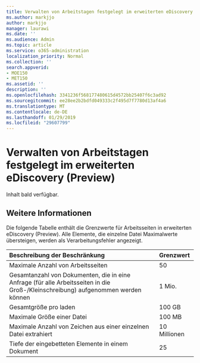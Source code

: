 ```yaml
---
title: Verwalten von Arbeitstagen festgelegt im erweiterten eDiscovery (Preview)
ms.author: markjjo
author: markjjo
manager: laurawi
ms.date: ''
ms.audience: Admin
ms.topic: article
ms.service: o365-administration
localization_priority: Normal
ms.collection: ''
search.appverid:
- MOE150
- MET150
ms.assetid: ''
description: ''
ms.openlocfilehash: 3341236f568177480615d4572bb25407f6c3ad92
ms.sourcegitcommit: ee28ee2b2bdfd049333c2f495d7f7780d13af4a6
ms.translationtype: MT
ms.contentlocale: de-DE
ms.lasthandoff: 01/29/2019
ms.locfileid: "29607799"
---
```

# <a name="managing-working-sets-in-advanced-ediscovery-preview"></a>Verwalten von Arbeitstagen festgelegt im erweiterten eDiscovery (Preview)  

Inhalt bald verfügbar.

## <a name="more-information"></a>Weitere Informationen

Die folgende Tabelle enthält die Grenzwerte für Arbeitsseiten in erweiterten eDiscovery (Preview).  Alle Elemente, die einzelne Datei Maximalwerte übersteigen, werden als Verarbeitungsfehler angezeigt.
    
  |**Beschreibung der Beschränkung**|**Grenzwert**|
  |:-----|:-----|
  |Maximale Anzahl von Arbeitsseiten  <br/> |50  <br/> |
  |Gesamtanzahl von Dokumenten, die in eine Anfrage (für alle Arbeitsseiten in die Groß-/Kleinschreibung) aufgenommen werden können  <br/> |1 Mio.  <br/> |
  |Gesamtgröße pro laden  <br/> |100 GB  <br/> |
  |Maximale Größe einer Datei   <br/> |100 MB  <br/> |
  |Maximale Anzahl von Zeichen aus einer einzelnen Datei extrahiert  <br/> |10 Millionen  <br/> |
  |Tiefe der eingebetteten Elemente in einem Dokument  <br/> |25  <br/> |
  


